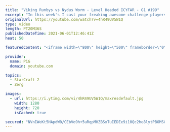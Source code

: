 ```yaml
---
title: "Viking Runbys vs Nydus Worm - Level Headed ICYFAR - G1 #199"
excerpt: "In this week's I cast your freaking awesome challenge players had to try and win whilst only using ground units that can only fight ground and air units that can only fight air! -- Watch live at https://www.twitch.tv/x5_pig"
originalUrl: https://youtube.com/watch?v=4hR49UV5W1Q
type: video
length: PT20M36S
publishedDateTime: 2021-06-01T12:46:41Z
heat: 50

featuredContent: "<iframe width=\"800\" height=\"500\" frameborder=\"0\" src=\"https://www.youtube.com/embed/4hR49UV5W1Q\" allow=\"accelerometer; autoplay; encrypted-media; gyroscope; picture-in-picture\" allowfullscreen></iframe>"

provider:
  name: PiG
  domain: youtube.com

topics:
  - StarCraft 2
  - Zerg

images:
  - url: https://i.ytimg.com/vi/4hR49UV5W1Q/maxresdefault.jpg
    width: 1280
    height: 720
    isCached: true

secured: "NVnIWeKt5HApdW0/CEbVo9h+5uRqpMHZBSxTuIEDEe9i10Qc2he8lytPBOMSG4ICI6F0bYfezcDm+BHaIeQWhR+ZncGG8oq/GmlORivjxbwxc/u+LAeZdNcS4SrdUsirQ1GQ53RIdLzuWaLPDDqyPVVcFtNxFePdKeZGAbf+6ypA5sex6MQN5q6raW6SscZ97xnp2b3dETfqpOJJ6Rqw/KUp1SA8ZGjCumngpKEkQ4rB2a99hGlBY5sutDfe5hKMnJfLS9E5nHGk+/61LGBnnCNFU2McUWzXGwr8wwp4pwyKoY6TKV7D6ysigByLNl835qKPM9D6cTm/sp11h5nhWSeZ2j6hMOA2uJKdb746jwP8HBmUuF6QsH0yRnXk00r2vibXn+tkNLtDcO2R6UyGyUXLNmTpyyvC9iisefR/zGY=;d8zKRZxA/jc88VoYItcXuw=="
---
```



